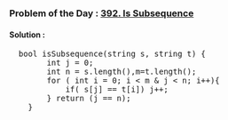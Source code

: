 ### Problem of the Day : [392. Is Subsequence](https://leetcode.com/problems/is-subsequence/)

#### Solution :
<pre>
  bool isSubsequence(string s, string t) {
        int j = 0;
        int n = s.length(),m=t.length();
        for ( int i = 0; i < m & j < n; i++){
            if( s[j] == t[i]) j++;
        } return (j == n);
    }
</pre>
